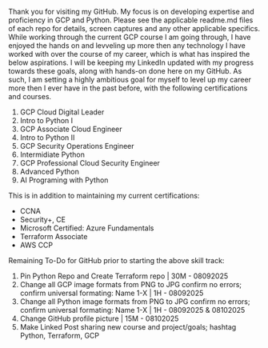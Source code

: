 Thank you for visiting my GitHub. My focus is on developing expertise and proficiency in GCP and Python. Please see the applicable readme.md files of each repo for details, screen captures and any other applicable specifics. While working through the current GCP course I am going through, I have enjoyed the hands on and levveling up more then any technology I have worked with over the course of my career, which is what has inspired the below aspirations. I will be keeping my LinkedIn updated with my progress towards these goals, along with hands-on done here on my GitHub. As such, I am setting a highly ambitious goal for myself to level up my career more then I ever have in the past before, with the following certifications and courses.

1. GCP Cloud Digital Leader
2. Intro to Python I
3. GCP Associate Cloud Engineer
4. Intro to Python II 
5. GCP Security Operations Engineer
6. Intermidiate Python 
7. GCP Professional Cloud Security Engineer
8. Advanced Python 
9. AI Programing with Python 

This is in addition to maintaining my current certifications:

- CCNA 
- Security+, CE 
- Microsoft Certified: Azure Fundamentals 
- Terraform Associate 
- AWS CCP 

Remaining To-Do for GitHub prior to starting the above skill track:
1. Pin Python Repo and Create Terraform repo | 30M - 08092025
2. Change all GCP image formats from PNG to JPG confirm no errors; confirm universal formating: Name 1-X | 1H - 08092025
3. Change all Python image formats from PNG to JPG confirm no errors; confirm universal formating: Name 1-X | 1H - 08092025 & 08102025
4. Change GitHub profile picture | 15M - 08102025
5. Make Linked Post sharing new course and project/goals; hashtag Python, Terraform, GCP
